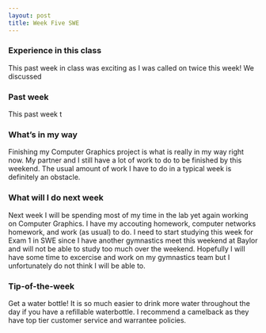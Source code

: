 ```yaml
---
layout: post
title: Week Five SWE
---
```


### Experience in this class 
This past week in class was exciting as I was called on twice this week! We discussed 

### Past week
This past week t

### What’s in my way
Finishing my Computer Graphics project is what is really in my way right now. My partner and I still have a lot of work to do to be finished by this weekend. The usual amount of work I have to do in a typical week is definitely an obstacle.

### What will I do next week
Next week I will be spending most of my time in the lab yet again working on Computer Graphics. I have my accouting homework, computer networks homework, and work (as usual) to do. I need to start studying this week for Exam 1 in SWE since I have another gymnastics meet this weekend at Baylor and will not be able to study too much over the weekend. Hopefully I will have some time to excercise and work on my gymnastics team but I unfortunately do not think I will be able to.

### Tip-of-the-week
Get a water bottle! It is so much easier to drink more water throughout the day if you have a refillable waterbottle. I recommend a camelback as they have top tier customer service and warrantee policies.
